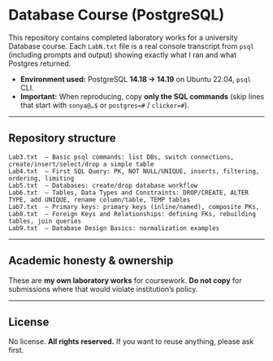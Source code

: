 # Database Course (PostgreSQL)

This repository contains completed laboratory works for a university Database course. Each `LabN.txt` file is a real console transcript from `psql` (including prompts and output) showing exactly what I ran and what Postgres returned.

* **Environment used:** PostgreSQL **14.18 → 14.19** on Ubuntu 22.04, `psql` CLI.
* **Important:** When reproducing, copy **only the SQL commands** (skip lines that start with `sonya@…$` or `postgres=#` / `clicker=#`).

---

## Repository structure

```
Lab3.txt  — Basic psql commands: list DBs, switch connections, create/insert/select/drop a simple table
Lab4.txt  — First SQL Query: PK, NOT NULL/UNIQUE, inserts, filtering, ordering, limiting
Lab5.txt  — Databases: create/drop database workflow
Lab6.txt  — Tables, Data Types and Constraints: DROP/CREATE, ALTER TYPE, add UNIQUE, rename column/table, TEMP tables
Lab7.txt  — Primary keys: primary keys (inline/named), composite PKs, 
Lab8.txt  — Foreign Keys and Relationships: defining FKs, rebuilding tables, join queries
Lab9.txt  — Database Design Basics: normalization examples
```

---

## Academic honesty & ownership

These are **my own laboratory works** for coursework. **Do not copy** for submissions where that would violate institution’s policy.

---

## License

No license. **All rights reserved.** If you want to reuse anything, please ask first.
